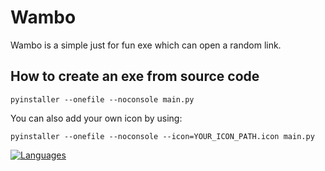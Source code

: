 # Wambo
Wambo is a simple just for fun exe which can open a random link.
## How to create an exe from source code
```
pyinstaller --onefile --noconsole main.py
```
You can also add your own icon by using:
```
pyinstaller --onefile --noconsole --icon=YOUR_ICON_PATH.icon main.py
```

[![Languages](https://img.shields.io/github/languages/top/BlueStarBRS/Wambo)](https://github.com/BlueStarBRS/Wambo)
